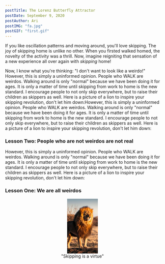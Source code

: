 ```yaml
---
postTitle: The Lorenz Butterfly Attractor
postDate: September 9, 2020
postAuthor: Ari
postIMG: "fa.jpg"
postGIF: "first.gif"
---
```


If you like oscillation patterns and moving around, you'll love skipping. The joy of skipping home is unlike no other.
When you firsted walked homed, the novelty of the activity was a thrill. Now, imagine reigniting that sensation of a new experience all over again with <i>skipping</i> home!

Now, I know what you're thinking: "I don't want to look like a weirdo!"
However, this is simply a uninformed opinion. People who WALK are weirdos. Walking around is only "normal" because we have been doing it for ages.
It is only a matter of time until skipping from work to home is the new standard. I encourage people to not only skip everywhere, but to raise their children as skippers as well. Here is a picture of a lion to inspire your skipping revolution, don't let him down:However, this is simply a uninformed opinion. People who WALK are weirdos. Walking around is only "normal" because we have been doing it for ages.
It is only a matter of time until skipping from work to home is the new standard. I encourage people to not only skip everywhere, but to raise their children as skippers as well. Here is a picture of a lion to inspire your skipping revolution, don't let him down:
### Lesson Two: People who are not weirdos are not real
However, this is simply a uninformed opinion. People who WALK are weirdos. Walking around is only "normal" because we have been doing it for ages.
It is only a matter of time until skipping from work to home is the new standard. I encourage people to not only skip everywhere, but to raise their children as skippers as well. Here is a picture of a lion to inspire your skipping revolution, don't let him down:
### Lesson One: We are all weirdos

<img src="/imgs/me.jpg" id="lion" alt="drawing" width="100"/>

<div style="text-align:center; ">"Skipping is a virtue"</div>
<style>
#lion {
  display:block;
  max-width:400px;
  margin-left:auto;
  margin-right:auto;
}
</style>
